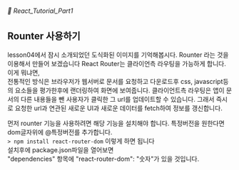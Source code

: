 ###### 🌵 React_Tutorial_Part1

## Rounter 사용하기   
lesson04에서  잠시 소개되었던 도식화된 이미지를 기억해봅시다. Rounter 라는 것을 이용해서 만들어 보겠습니다 
React Router는 클라이언측 라우팅을 가능하게 합니다. 이게 뭐냐면,  
전통적인 방식은 브라우저가 웹서버로 문서를 요청하고 다운로드후 css, javascript등의 요소들을 평가한후에 랜더링하여 화면에 보여줍니다. 
클라이언트측 라우팅은 앱이 문서의 다른 내용들을 뺀 사용자가 클릭한 그 url를 업데이트할 수 있습니다. 그래서 즉시로 요청한 url과 연관된 새로운 UI과 새로운 데이터를 fetch하여 정보를 갱신합니다.


먼저 rounter 기능을 사용하려면 해당 기능을 설치해야 합니다.   특정버전을 원한다면 dom글자위에  @특정버전를 추가합니다.   
```> npm install react-router-dom``` 이렇게 하면 됩니다   
설치후에 package.json파일을 열어보면  
"dependencies" 항목에 "react-router-dom": "숫자"가 있을 것입니다.   



